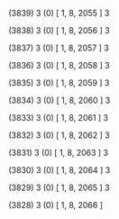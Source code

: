 (3839) 3 (0) [ 1, 8, 2055 ] 3 


(3838) 3 (0) [ 1, 8, 2056 ] 3 


(3837) 3 (0) [ 1, 8, 2057 ] 3 


(3836) 3 (0) [ 1, 8, 2058 ] 3 


(3835) 3 (0) [ 1, 8, 2059 ] 3 


(3834) 3 (0) [ 1, 8, 2060 ] 3 


(3833) 3 (0) [ 1, 8, 2061 ] 3 


(3832) 3 (0) [ 1, 8, 2062 ] 3 


(3831) 3 (0) [ 1, 8, 2063 ] 3 


(3830) 3 (0) [ 1, 8, 2064 ] 3 


(3829) 3 (0) [ 1, 8, 2065 ] 3 


(3828) 3 (0) [ 1, 8, 2066 ]  

